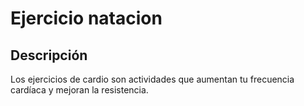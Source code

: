 # Ejercicio natacion

## Descripción
Los ejercicios de cardio son actividades que aumentan tu frecuencia cardíaca y mejoran la resistencia.